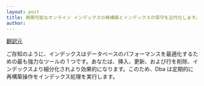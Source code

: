 ```yaml
---
layout: post
title: 再開可能なオンライン インデックスの再構築とインデックスの保守を近代化します。 
author: 
---
```

[翻訳元](https://azure.microsoft.com/blog/modernize-index-maintenance-with-resumable-online-index-rebuild/)

ご存知のように、インデックスはデータベースのパフォーマンスを最適化するための最も強力なツールの 1 つです。あなたは、挿入、更新、および行を削除、インデックスより細分化されより効果的になります。このため、Dba は定期的に再構築操作をインデックス処理を実行します。